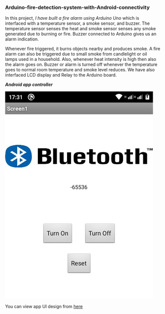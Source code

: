 ### Arduino-fire-detection-system-with-Android-connectivity
In this project,  *I have built a fire alarm using Arduino Uno* which is interfaced with a temperature sensor, a smoke sensor, and buzzer.
The temperature sensor senses the heat and smoke sensor senses any smoke generated due to burning or fire. Buzzer connected to Arduino gives us an alarm indication. 

Whenever fire triggered, it burns objects nearby and produces smoke. A fire alarm can also be triggered due to small smoke from candlelight or oil lamps used in a household. Also, whenever heat intensity is high then also the alarm goes on. Buzzer or alarm is turned off whenever the temperature goes to normal room temperature and smoke level reduces. We have also interfaced LCD display and Relay to the Arduino board.

***Android app controller***

![](firealarm.jpeg)


You can view app UI design from [here](http://ai2.appinventor.mit.edu/#4841788188524544)

